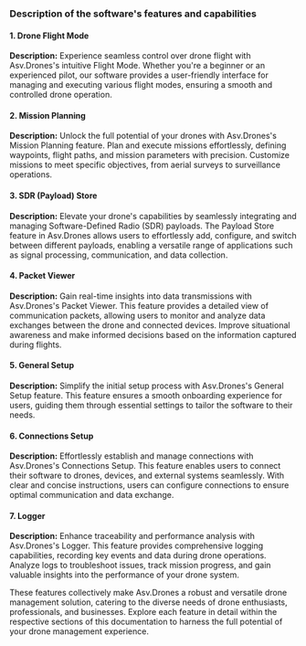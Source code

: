 ### Description of the software's features and capabilities

#### 1. **Drone Flight Mode**

**Description:**
Experience seamless control over drone flight with Asv.Drones's intuitive Flight Mode. Whether you're a beginner or an experienced pilot, our software provides a user-friendly interface for managing and executing various flight modes, ensuring a smooth and controlled drone operation.

#### 2. **Mission Planning**

**Description:**
Unlock the full potential of your drones with Asv.Drones's Mission Planning feature. Plan and execute missions effortlessly, defining waypoints, flight paths, and mission parameters with precision. Customize missions to meet specific objectives, from aerial surveys to surveillance operations.

#### 3. **SDR (Payload) Store**

**Description:**
Elevate your drone's capabilities by seamlessly integrating and managing Software-Defined Radio (SDR) payloads. The Payload Store feature in Asv.Drones allows users to effortlessly add, configure, and switch between different payloads, enabling a versatile range of applications such as signal processing, communication, and data collection.

#### 4. **Packet Viewer**

**Description:**
Gain real-time insights into data transmissions with Asv.Drones's Packet Viewer. This feature provides a detailed view of communication packets, allowing users to monitor and analyze data exchanges between the drone and connected devices. Improve situational awareness and make informed decisions based on the information captured during flights.

#### 5. **General Setup**

**Description:**
Simplify the initial setup process with Asv.Drones's General Setup feature. This feature ensures a smooth onboarding experience for users, guiding them through essential settings to tailor the software to their needs.

#### 6. **Connections Setup**

**Description:**
Effortlessly establish and manage connections with Asv.Drones's Connections Setup. This feature enables users to connect their software to drones, devices, and external systems seamlessly. With clear and concise instructions, users can configure connections to ensure optimal communication and data exchange.

#### 7. **Logger**

**Description:**
Enhance traceability and performance analysis with Asv.Drones's Logger. This feature provides comprehensive logging capabilities, recording key events and data during drone operations. Analyze logs to troubleshoot issues, track mission progress, and gain valuable insights into the performance of your drone system.

These features collectively make Asv.Drones a robust and versatile drone management solution, catering to the diverse needs of drone enthusiasts, professionals, and businesses. Explore each feature in detail within the respective sections of this documentation to harness the full potential of your drone management experience.